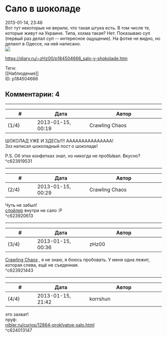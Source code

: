 Сало в шоколаде
===============

  
2013-01-14, 23:46  
 Вот тут некоторые не верили, что такая штука есть. В том числе те, которые живут на Украине. Типа, хохма такая? Нет. Показываю суп (первый раз делал суп -- интересное ощущение). На фотке не видно, но делают в Одессе, на ней написано.   
   [![](http://s019.radikal.ru/i616/1301/7b/38a6f1a7c2c8t.jpg)](http://radikal.ru/F/s019.radikal.ru/i616/1301/7b/38a6f1a7c2c8.jpg)     
  
<https://diary.ru/~zHz00/p184504666_salo-v-shokolade.htm>  
  
Теги:  
[[Наблюдения]]  
ID: p184504666  


Комментарии: 4
--------------

  


---



|         #         |              Дата              |                     Автор                     |           ID           |
| --- | --- | --- | --- |
| (1/4) | 2013-01-15, 00:19 | Crawling Chaos | c623919531 |

  
 ШОКОЛАД УЖЕ И ЗДЕСЬ!!!! ААААААААААААААА!   
 Зхз написал шоколадный пост о шоколаде!   
   
   
 P.S. Об этих конфетках знал, но никогда не пробЫвал. Вкусно?   
 ^c623919531

---



|         #         |              Дата              |                     Автор                     |           ID           |
| --- | --- | --- | --- |
| (2/4) | 2013-01-15, 00:29 | Crawling Chaos | c623920613 |

  
 Чуть не забыл!   
  [спойлер](https://zHz00.diary.ru/p184504666.htm?index=1#linkmore184504666m1)    внутри не сало :Р     
 ^c623920613

---



|         #         |              Дата              |                     Автор                     |           ID           |
| --- | --- | --- | --- |
| (3/4) | 2013-01-15, 00:36 | zHz00 | c623921443 |

  
  [Crawling Chaos](http://degozaru.diary.ru "de gozaru")  , я не знаю, я боюсь пробовать. У меня одна лежит, которая слева, ещё не съеденная.   
 ^c623921443

---



|         #         |              Дата              |                     Автор                     |           ID           |
| --- | --- | --- | --- |
| (4/4) | 2013-01-15, 21:42 | korrshun | c624013147 |

  
 это захват!   
 пруф:   
  [nibler.ru/curios/12864-proklyatoe-salo.html](http://nibler.ru/curios/12864-proklyatoe-salo.html)    
 ^c624013147